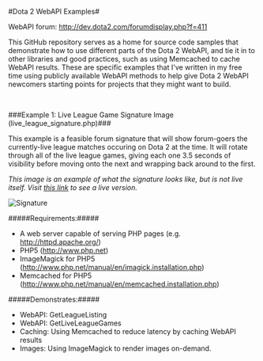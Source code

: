 #Dota 2 WebAPI Examples#

WebAPI forum: http://dev.dota2.com/forumdisplay.php?f=411

This GitHub repository serves as a home for source code samples that demonstrate how to use different parts of the Dota 2 WebAPI, and tie it in to other libraries and good practices, such as using Memcached to cache WebAPI results. These are specific examples that I've written in my free time using publicly available WebAPI methods to help give Dota 2 WebAPI newcomers starting points for projects that they might want to build.

<br />

###Example 1: Live League Game Signature Image (live_league_signature.php)###

This example is a feasible forum signature that will show forum-goers the currently-live league matches occuring on Dota 2 at the time. It will rotate through all of the live league games, giving each one 3.5 seconds of visibility before moving onto the next and wrapping back around to the first.

*This image is an example of what the signature looks like, but is not live itself. Visit [this link](http://server.danieljennings.net/live_league_signature.php) to see a live version.*

![Signature](http://server.danieljennings.net/example_live_league_signature.gif)

#####Requirements:#####
* A web server capable of serving PHP pages (e.g. http://httpd.apache.org/)
* PHP5 (http://www.php.net)
* ImageMagick for PHP5 (http://www.php.net/manual/en/imagick.installation.php)
* Memcached for PHP5 (http://www.php.net/manual/en/memcached.installation.php)

#####Demonstrates:#####
* WebAPI: GetLeagueListing
* WebAPI: GetLiveLeagueGames
* Caching: Using Memcached to reduce latency by caching WebAPI results
* Images: Using ImageMagick to render images on-demand.

<br>
